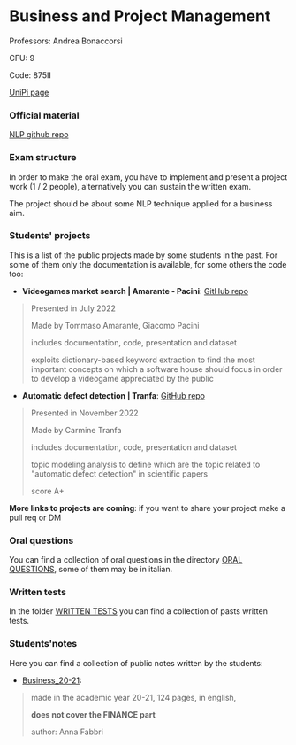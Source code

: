 # Business and Project Management

Professors: Andrea Bonaccorsi

CFU: 9

Code: 875II

[UniPi page](https://esami.unipi.it/esami2/programma.php?pg=ects&c=44161)


### Official material

[NLP github repo](https://github.com/SimoneBarandoni/nlp-python)

### Exam structure

In order to make the oral exam, you have to implement and present a project work (1 / 2 people), alternatively you can sustain the written exam.

The project should be about some NLP technique applied for a business aim.


### Students' projects

This is a list of the public projects made by some students in the past. For some of them only the documentation is available, for some others the code too:

- **Videogames market search | Amarante - Pacini**: [GitHub repo](https://github.com/Ruggero1912/bpm-videogames-market-search)
>Presented in July 2022
>
>Made by Tommaso Amarante, Giacomo Pacini
>
>includes documentation, code, presentation and dataset
>
>exploits dictionary-based keyword extraction to find the most important concepts on which a software house should focus in order to develop a videogame appreciated by the public


- **Automatic defect detection | Tranfa**: [GitHub repo](https://github.com/carmine1990/bpm-defect-detection)
>Presented in November 2022
>
>Made by Carmine Tranfa
>
>includes documentation, code, presentation and dataset
>
>topic modeling analysis to define which are the topic related to "automatic defect detection" in scientific papers
>
>score A+


**More links to projects are coming**: if you want to share your project make a pull req or DM


### Oral questions

You can find a collection of oral questions in the directory [ORAL QUESTIONS](ORAL%20QUESTIONS), some of them may be in italian.


### Written tests

In the folder [WRITTEN TESTS](WRITTEN%20TESTS) you can find a collection of pasts written tests.


### Students'notes

Here you can find a collection of public notes written by the students:

- [Business_20-21](BUSINESS_20-21_Anna-Fabbri.pdf): 
>made in the academic year 20-21, 124 pages, in english, 
>
>**does not cover the FINANCE part**
>
>author: Anna Fabbri

